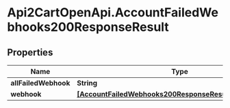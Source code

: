 # Api2CartOpenApi.AccountFailedWebhooks200ResponseResult

## Properties

Name | Type | Description | Notes
------------ | ------------- | ------------- | -------------
**allFailedWebhook** | **String** |  | [optional] 
**webhook** | [**[AccountFailedWebhooks200ResponseResultWebhookInner]**](AccountFailedWebhooks200ResponseResultWebhookInner.md) |  | [optional] 


